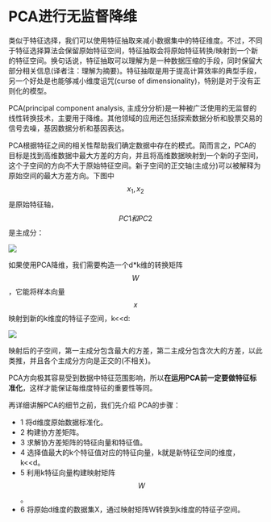 # PCA进行无监督降维




类似于特征选择，我们可以使用特征抽取来减小数据集中的特征维度。不过，不同于特征选择算法会保留原始特征空间，特征抽取会将原始特征转换/映射到一个新的特征空间。换句话说，特征抽取可以理解为是一种数据压缩的手段，同时保留大部分相关信息(译者注：理解为摘要)。特征抽取是用于提高计算效率的典型手段，另一个好处是也能够减小维度诅咒(curse of dimensionality)，特别是对于没有正则化的模型。



PCA(principal component analysis, 主成分分析)是一种被广泛使用的无监督的线性转换技术，主要用于降维。其他领域的应用还包括探索数据分析和股票交易的信号去噪，基因数据分析和基因表达。

PCA根据特征之间的相关性帮助我们确定数据中存在的模式。简而言之，PCA的目标是找到高维数据中最大方差的方向，并且将高维数据映射到一个新的子空间，这个子空间的方向不大于原始特征空间。新子空间的正交轴(主成分)可以被解释为原始空间的最大方差方向。下图中$$x_{1}, x_{2}$$是原始特征轴，$$PC1和PC2$$是主成分：


![](https://ooo.0o0.ooo/2016/06/23/576c92f32c7a7.png)



如果使用PCA降维，我们需要构造一个d*k维的转换矩阵$$W$$，它能将样本向量$$x$$映射到新的k维度的特征子空间，k<<d:


![](https://ooo.0o0.ooo/2016/06/23/576c937fddbb3.png)


映射后的子空间，第一主成分包含最大的方差，第二主成分包含次大的方差，以此类推，并且各个主成分方向是正交的(不相关)。

PCA方向极其容易受到数据中特征范围影响，所以**在运用PCA前一定要做特征标准化**，这样才能保证每维度特征的重要性等同。


再详细讲解PCA的细节之前，我们先介绍 PCA的步骤：


* 1 将d维度原始数据标准化。
* 2 构建协方差矩阵。
* 3 求解协方差矩阵的特征向量和特征值。
* 4 选择值最大的k个特征值对应的特征向量，k就是新特征空间的维度，k<<d。
* 5 利用k特征向量构建映射矩阵$$W$$。
* 6 将原始d维度的数据集X，通过映射矩阵W转换到k维度的特征子空间。









